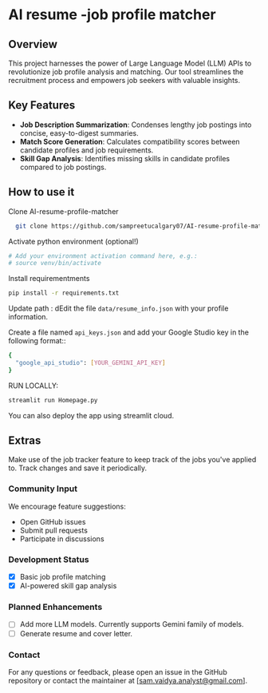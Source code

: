# AI resume -job profile matcher

## Overview

This project harnesses the power of Large Language Model (LLM) APIs to revolutionize job profile analysis and matching. Our tool streamlines the recruitment process and empowers job seekers with valuable insights.

## Key Features

- **Job Description Summarization**: Condenses lengthy job postings into concise, easy-to-digest summaries.
- **Match Score Generation**: Calculates compatibility scores between candidate profiles and job requirements.
- **Skill Gap Analysis**: Identifies missing skills in candidate profiles compared to job postings.

## How to use it

Clone AI-resume-profile-matcher

```bash
  git clone https://github.com/sampreetucalgary07/AI-resume-profile-matcher.git

```

Activate python environment (optional!)

```bash
# Add your environment activation command here, e.g.:
# source venv/bin/activate

```

Install requirementments

```bash
pip install -r requirements.txt

```

Update path : dEdit the file `data/resume_info.json` with your profile information.

Create a file named `api_keys.json` and add your Google Studio key in the following format::

```bash
{
  "google_api_studio": [YOUR_GEMINI_API_KEY]
}

```

RUN LOCALLY:

```bash
streamlit run Homepage.py
```

You can also deploy the app using streamlit cloud.

## Extras

Make use of the job tracker feature to keep track of the jobs you've applied to. Track changes and save it periodically.

### Community Input

We encourage feature suggestions:

- Open GitHub issues
- Submit pull requests
- Participate in discussions

### Development Status

- [x] Basic job profile matching
- [x] AI-powered skill gap analysis

### Planned Enhancements

- [ ] Add more LLM models. Currently supports Gemini family of models.
- [ ] Generate resume and cover letter.

### Contact

For any questions or feedback, please open an issue in the GitHub repository or contact the maintainer at [sam.vaidya.analyst@gmail.com].
